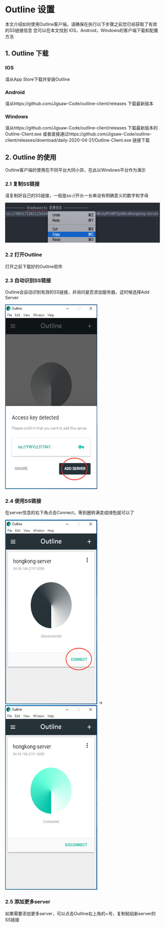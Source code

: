 # Outline 设置
本文介绍如何使用Outline客户端，请确保在执行以下步骤之前您已经获取了有效的SS链接信息
您可以在本文找到 IOS，Android，Windows的客户端下载和配置方法

## 1. Outline 下载
### IOS
请从App Store下载并安装Outline

### Android
请从https://github.com/Jigsaw-Code/outline-client/releases 下载最新版本

### Windows
请从https://github.com/Jigsaw-Code/outline-client/releases 下载最新版本的Outline-Client.exe
或者直接通过https://github.com/Jigsaw-Code/outline-client/releases/download/daily-2020-04-21/Outline-Client.exe 链接下载

## 2. Outline 的使用
Outline客户端的使用在不同平台大同小异，在此以Windows平台作为演示
### 2.1 复制SS链接
请复制好自己的SS链接，一般是ss://开头一长串没有明确意义的数字和字母

<img width="600" height="130" src="https://github.com/TTdata2020/setup_process/blob/master/01.png"/>

### 2.2 打开Outline
打开之前下载好的Outline软件
### 2.3 自动识别SS链接
Outline会自动识别有效的SS链接，并询问是否添加服务器，这时候选择Add Server

<img width="300" height="600" src="https://github.com/TTdata2020/setup_process/blob/master/02.png"/>

### 2.4 使用SS链接
在server信息的右下角点击Connect，等到圈转满变成绿色就可以了

<img width="300" height="600" src="https://github.com/TTdata2020/setup_process/blob/master/03.png"/> -> <img width="300" height="600" src="https://github.com/TTdata2020/setup_process/blob/master/04.png"/>

### 2.5 添加更多server
如果需要添加更多server，可以点击Outline右上角的+号，复制粘贴新server的SS链接
